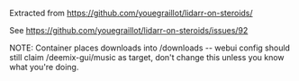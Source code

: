 
Extracted from https://github.com/youegraillot/lidarr-on-steroids/

See https://github.com/youegraillot/lidarr-on-steroids/issues/92

NOTE: Container places downloads into /downloads -- webui config should still claim /deemix-gui/music as target, don't change this unless you know what you're doing.
